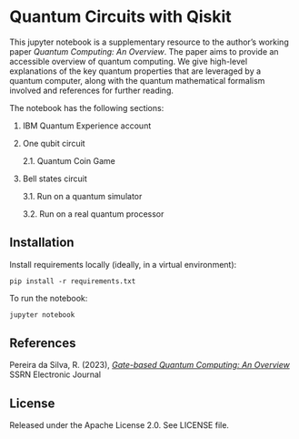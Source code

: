 # Quantum Circuits with Qiskit

This jupyter notebook is a supplementary resource to the author’s working paper  _Quantum Computing: An Overview_. The paper aims to provide an accessible overview of quantum computing. We give high-level explanations of the key quantum properties that are leveraged by a quantum computer, along with the quantum mathematical formalism involved and references for further reading.

The notebook has the following sections:
  
   1. IBM Quantum Experience account 
   
   2. One qubit circuit
   
       2.1. Quantum Coin Game
       
   3. Bell states circuit
   
       3.1. Run on a quantum simulator
       
       3.2. Run on a real quantum processor


## Installation



Install requirements locally (ideally, in a virtual environment):

    pip install -r requirements.txt



To run the notebook:

```bash
jupyter notebook
```

<!--- [^1]: Leap's IDE, which runs VS Code, does not support all notebook extensions. --->

## References

Pereira da Silva, R. (2023), [_Gate-based Quantum Computing: An Overview_](http://dx.doi.org/10.2139/ssrn.4347584) SSRN Electronic Journal
 
## License

Released under the Apache License 2.0. See LICENSE file.
